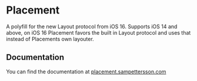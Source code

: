 # Placement

A polyfill for the new Layout protocol from iOS 16. Supports iOS 14 and above, on iOS 16 Placement favors the built in Layout protocol and uses that instead of Placements own layouter.

## Documentation

You can find the documentation at [placement.sampettersson.com](https://placement.sampettersson.com/)


